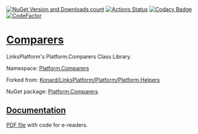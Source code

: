 [![NuGet Version and Downloads count](https://buildstats.info/nuget/Platform.Comparers)](https://www.nuget.org/packages/Platform.Comparers)
[![Actions Status](https://github.com/linksplatform/Comparers/workflows/CD/badge.svg)](https://github.com/linksplatform/Comparers/actions?workflow=CD)
[![Codacy Badge](https://api.codacy.com/project/badge/Grade/86b4b48981774c01bb078a50a86b7c66)](https://app.codacy.com/app/drakonard/Comparers?utm_source=github.com&utm_medium=referral&utm_content=linksplatform/Comparers&utm_campaign=Badge_Grade_Dashboard)
[![CodeFactor](https://www.codefactor.io/repository/github/linksplatform/comparers/badge)](https://www.codefactor.io/repository/github/linksplatform/comparers)

# [Comparers](https://github.com/linksplatform/Comparers)

LinksPlatform's Platform.Comparers Class Library.

Namespace: [Platform.Comparers](https://linksplatform.github.io/Comparers/api/Platform.Comparers.html)

Forked from: [Konard/LinksPlatform/Platform/Platform.Helpers](https://github.com/Konard/LinksPlatform/tree/8d8eaec821eb87db00b883c0028d8ab7a1767e44/Platform/Platform.Helpers)

NuGet package: [Platform.Comparers](https://www.nuget.org/packages/Platform.Comparers)

## [Documentation](https://linksplatform.github.io/Comparers)
[PDF file](https://linksplatform.github.io/Comparers/Platform.Comparers.pdf) with code for e-readers.
